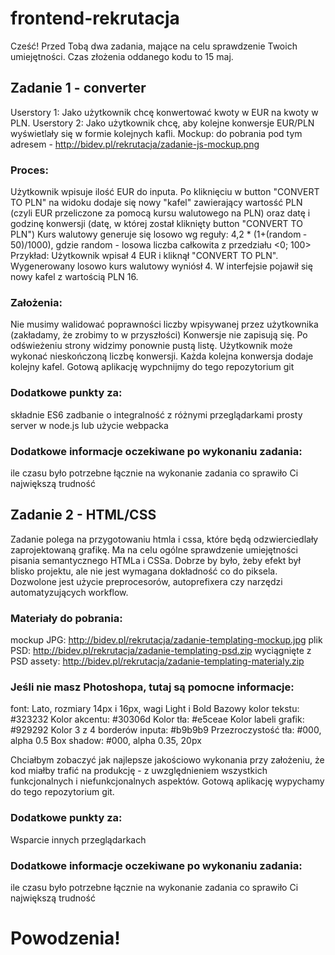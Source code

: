 # frontend-rekrutacja
Cześć!
Przed Tobą dwa zadania, mające na celu sprawdzenie Twoich umiejętności. Czas złożenia oddanego kodu to 15 maj.

## Zadanie 1 - converter
Userstory 1: Jako użytkownik chcę konwertować kwoty w EUR na kwoty w PLN.
Userstory 2: Jako użytkownik chcę, aby kolejne konwersje EUR/PLN wyświetlały się w formie kolejnych kafli.
Mockup: do pobrania pod tym adresem - http://bidev.pl/rekrutacja/zadanie-js-mockup.png

### Proces:
Użytkownik wpisuje ilość EUR do inputa.
Po kliknięciu w button "CONVERT TO PLN" na widoku dodaje się nowy "kafel" zawierający wartosść PLN (czyli EUR przeliczone za pomocą kursu walutowego na PLN) oraz datę i godzinę konwersji (datę, w której został kliknięty button "CONVERT TO PLN")
Kurs walutowy generuje się losowo wg reguły: 4,2 * (1+(random ­ 50)/1000),​ gdzie random - losowa liczba całkowita z przedziału <0; 100>
Przykład: Użytkownik wpisał 4 EUR i kliknął "CONVERT TO PLN". Wygenerowany losowo kurs walutowy wyniósł 4. W interfejsie pojawił się nowy kafel z wartością PLN 16.

### Założenia:
Nie musimy walidować poprawności liczby wpisywanej przez użytkownika (zakładamy, że zrobimy to w przyszłości)
Konwersje nie zapisują się. Po odświeżeniu strony widzimy ponownie pustą listę.
Użytkownik może wykonać nieskończoną liczbę konwersji. Każda kolejna konwersja dodaje kolejny kafel.
Gotową aplikację wypchnijmy do tego repozytorium git

### Dodatkowe punkty za:
składnie ES6
zadbanie o integralność z różnymi przeglądarkami
prosty server w node.js lub użycie webpacka

### Dodatkowe informacje oczekiwane po wykonaniu zadania:
ile czasu było potrzebne łącznie na wykonanie zadania
co sprawiło Ci największą trudność


## Zadanie 2 - HTML/CSS
Zadanie polega na przygotowaniu htmla i cssa, które będą odzwierciedlały zaprojektowaną grafikę. Ma na celu ogólne sprawdzenie umiejętności pisania semantycznego HTMLa i CSSa. Dobrze by było, żeby efekt był blisko projektu, ale nie jest wymagana dokładność co do piksela.
Dozwolone jest użycie preprocesorów, autoprefixera czy narzędzi automatyzujących workflow.

### Materiały do pobrania:
mockup JPG: http://bidev.pl/rekrutacja/zadanie-templating-mockup.jpg
plik PSD: http://bidev.pl/rekrutacja/zadanie-templating-psd.zip
wyciągnięte z PSD assety: http://bidev.pl/rekrutacja/zadanie-templating-materialy.zip

### Jeśli nie masz Photoshopa, tutaj są pomocne informacje:
font: Lato, rozmiary 14px i 16px, wagi Light i Bold
Bazowy kolor tekstu: #323232
Kolor akcentu: #30306d
Kolor tła: #e5ceae
Kolor labeli grafik: #929292
Kolor 3 z 4 borderów inputa: #b9b9b9
Przezroczystość tła: #000, alpha 0.5
Box shadow: #000, alpha 0.35, 20px


Chciałbym zobaczyć jak najlepsze jakościowo wykonania przy założeniu, że kod miałby trafić na produkcję - z uwzględnieniem wszystkich funkcjonalnych i niefunkcjonalnych aspektów.
Gotową aplikację wypychamy do tego repozytorium git.

### Dodatkowe punkty za:
Wsparcie innych przeglądarkach

### Dodatkowe informacje oczekiwane po wykonaniu zadania:
ile czasu było potrzebne łącznie na wykonanie zadania
co sprawiło Ci największą trudność


# Powodzenia!
